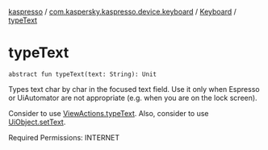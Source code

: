 [kaspresso](../../index.md) / [com.kaspersky.kaspresso.device.keyboard](../index.md) / [Keyboard](index.md) / [typeText](./type-text.md)

# typeText

`abstract fun typeText(text: String): Unit`

Types text char by char in the focused text field.
Use it only when Espresso or UiAutomator are not appropriate (e.g. when you are on the lock screen).

Consider to use [ViewActions.typeText](#).
Also, consider to use [UiObject.setText](#).

Required Permissions: INTERNET

